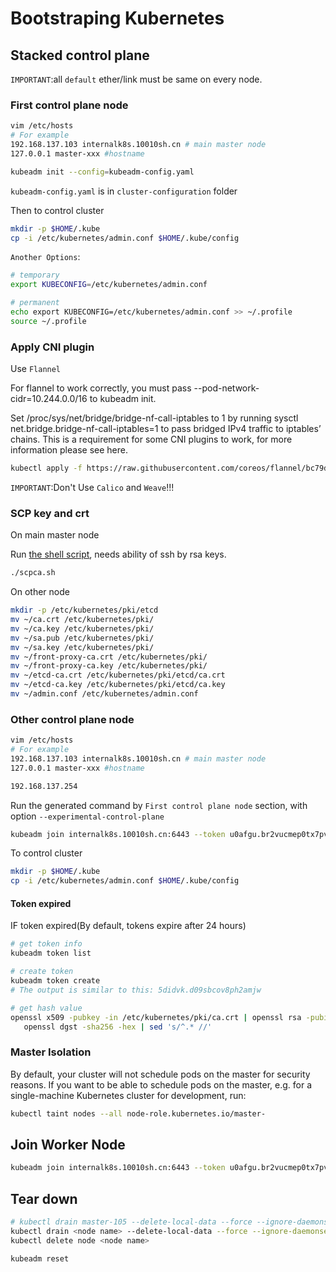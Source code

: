 # Bootstraping Kubernetes

## Stacked control plane

`IMPORTANT`:all `default` ether/link must be same on every node.

### First control plane node

```bash
vim /etc/hosts
# For example
192.168.137.103 internalk8s.10010sh.cn # main master node
127.0.0.1 master-xxx #hostname
```

```bash
kubeadm init --config=kubeadm-config.yaml
```

`kubeadm-config.yaml` is in `cluster-configuration` folder

Then to control cluster

```bash
mkdir -p $HOME/.kube
cp -i /etc/kubernetes/admin.conf $HOME/.kube/config
```

`Another Options`:

```bash
# temporary
export KUBECONFIG=/etc/kubernetes/admin.conf
```

```bash
# permanent
echo export KUBECONFIG=/etc/kubernetes/admin.conf >> ~/.profile
source ~/.profile
```

### Apply CNI plugin

Use `Flannel`

For flannel to work correctly, you must pass --pod-network-cidr=10.244.0.0/16 to kubeadm init.

Set /proc/sys/net/bridge/bridge-nf-call-iptables to 1 by running sysctl net.bridge.bridge-nf-call-iptables=1 to pass bridged IPv4 traffic to iptables’ chains. This is a requirement for some CNI plugins to work, for more information please see here.

```bash
kubectl apply -f https://raw.githubusercontent.com/coreos/flannel/bc79dd1505b0c8681ece4de4c0d86c5cd2643275/Documentation/kube-flannel.yml
```

`IMPORTANT`:Don't Use `Calico` and `Weave`!!!

### SCP key and crt

On main master node

Run [the shell script](./scpca.sh), needs ability of ssh by rsa keys.

```bash
./scpca.sh
```

On other node

```bash
mkdir -p /etc/kubernetes/pki/etcd
mv ~/ca.crt /etc/kubernetes/pki/
mv ~/ca.key /etc/kubernetes/pki/
mv ~/sa.pub /etc/kubernetes/pki/
mv ~/sa.key /etc/kubernetes/pki/
mv ~/front-proxy-ca.crt /etc/kubernetes/pki/
mv ~/front-proxy-ca.key /etc/kubernetes/pki/
mv ~/etcd-ca.crt /etc/kubernetes/pki/etcd/ca.crt
mv ~/etcd-ca.key /etc/kubernetes/pki/etcd/ca.key
mv ~/admin.conf /etc/kubernetes/admin.conf
```

### Other control plane node

```bash
vim /etc/hosts
# For example
192.168.137.103 internalk8s.10010sh.cn # main master node
127.0.0.1 master-xxx #hostname

192.168.137.254
```

Run the generated command by `First control plane node` section, with option `--experimental-control-plane`

```bash
kubeadm join internalk8s.10010sh.cn:6443 --token u0afgu.br2vucmep0tx7pvz --discovery-token-ca-cert-hash sha256:f0011cd2643256f2828e8b191bc0bd58716d9ce559c9485a269508a3ee08fefc --experimental-control-plane
```

To control cluster

```bash
mkdir -p $HOME/.kube
cp -i /etc/kubernetes/admin.conf $HOME/.kube/config
```

#### Token expired

IF token expired(By default, tokens expire after 24 hours)

```bash
# get token info
kubeadm token list

# create token
kubeadm token create
# The output is similar to this: 5didvk.d09sbcov8ph2amjw

# get hash value
openssl x509 -pubkey -in /etc/kubernetes/pki/ca.crt | openssl rsa -pubin -outform der 2>/dev/null | \
   openssl dgst -sha256 -hex | sed 's/^.* //'
```

### Master Isolation

By default, your cluster will not schedule pods on the master for security reasons. If you want to be able to schedule pods on the master, e.g. for a single-machine Kubernetes cluster for development, run:

```bash
kubectl taint nodes --all node-role.kubernetes.io/master-
```

## Join Worker Node

```bash
kubeadm join internalk8s.10010sh.cn:6443 --token u0afgu.br2vucmep0tx7pvz --discovery-token-ca-cert-hash sha256:f0011cd2643256f2828e8b191bc0bd58716d9ce559c9485a269508a3ee08fefc
```

## Tear down

```bash
# kubectl drain master-105 --delete-local-data --force --ignore-daemonsets
kubectl drain <node name> --delete-local-data --force --ignore-daemonsets
kubectl delete node <node name>

kubeadm reset
```